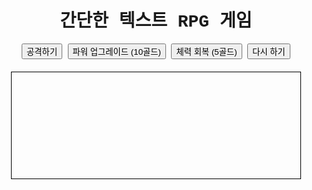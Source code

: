 <!DOCTYPE html>
<html lang="ko">
<head>
<meta charset="UTF-8">
<title>간단한 텍스트 RPG 게임</title>
<style>
  body {
    font-family: 'Courier New', Courier, monospace;
    text-align: center;
  }
  #log {
    height: 150px;
    border: 1px solid #000;
    margin: 20px;
    padding: 10px;
    overflow-y: auto;
  }
</style>
<script>
  var player = {
    name: "용사",
    level: 1,
    exp: 0,
    hp: 100,
    attack: 15, // 기본 공격력을 높임
    gold: 50 // 초기 골드를 50으로 설정
  };

  var currentMonster = null;

  function initializeGame() {
    player = {
      name: "용사",
      level: 1,
      exp: 0,
      hp: 100,
      attack: 15, // 기본 공격력을 높임
      gold: 50 // 초기 골드를 50으로 설정
    };
    currentMonster = null;
    document.getElementById("log").innerHTML = "<p>게임이 초기화되었습니다! 모험을 시작하세요.</p>";
    updateStatus();
  }

  function createMonster() {
    var monsters = [
      { name: "슬라임", hp: 25, attack: 5, exp: 10, gold: 3 }, // 몬스터 체력 조정
      { name: "고블린", hp: 40, attack: 10, exp: 20, gold: 6 }, // 몬스터 체력 조정
      { name: "드래곤", hp: 80, attack: 25, exp: 50, gold: 15 } // 몬스터 체력 조정
    ];
    return monsters[Math.floor(Math.random() * monsters.length)];
  }

  function getRandomInt(min, max) {
    return Math.floor(Math.random() * (max - min + 1)) + min;
  }

  function playerAttack() {
    var log = document.getElementById("log");
    if (player.hp <= 0) {
      log.innerHTML += "<p>당신은 이미 쓰러졌습니다... 다시 시작하려면 다시 하기 버튼을 누르세요.</p>";
      return;
    }

    if (!currentMonster) {
      currentMonster = createMonster();
      log.innerHTML += "<p>야생의 " + currentMonster.name + "이(가) 나타났다! 체력: " + currentMonster.hp + "</p>";
    }
    
    var playerDamage = getRandomInt(player.attack / 2, player.attack); // 더 높은 피해를 줄 수 있도록 조정
    currentMonster.hp -= playerDamage;

    log.innerHTML += "<p>당신은 " + currentMonster.name + "에게 " + playerDamage + "의 피해를 입혔습니다! 남은 체력: " + currentMonster.hp + "</p>";

    if (currentMonster.hp <= 0) {
      log.innerHTML += "<p>당신은 " + currentMonster.name + "을(를) 이겼습니다!</p>";
      gainExpAndGold(currentMonster.exp, currentMonster.gold);
      currentMonster = null; // 몬스터를 초기화
    } else {
      monsterAttack();
    }
    updateStatus();
  }

  function monsterAttack() {
    var log = document.getElementById("log");
    var monsterDamage = getRandomInt(1, currentMonster.attack);
    player.hp -= monsterDamage;
    log.innerHTML += "<p>" + currentMonster.name + "의 반격! 당신은 " + monsterDamage + "의 피해를 받았습니다!</p>";
    if (player.hp <= 0) {
      log.innerHTML += "<p>당신은 쓰러졌습니다...</p>";
      log.innerHTML += "<p>다시 시작하려면 다시 하기 버튼을 누르세요.</p>";
    }
  }

  function gainExpAndGold(exp, gold) {
    var log = document.getElementById("log");
    player.exp += exp;
    player.gold += gold;
    log.innerHTML += "<p>" + exp + "의 경험치와 " + gold + "골드를 획득했습니다!</p>";
    checkLevelUp();
  }

  function checkLevelUp() {
    var log = document.getElementById("log");
    if (player.exp >= 100) {
      player.level++;
      player.exp -= 100;
      player.hp = 100; // HP를 전체 회복
      player.attack += 5; // 기본 공격력 상승
      log.innerHTML += "<p>레벨 업! 현재 레벨: " + player.level + "</p>";
    }
  }

  function upgradeAttack() {
    var log = document.getElementById("log");
    if (player.gold >= 10) {
      player.gold -= 10;
      player.attack += 5; // 공격력을 5만큼 증가
      log.innerHTML += "<p>공격력이 업그레이드되었습니다! 현재 공격력: " + player.attack + "</p>";
    } else {
      log.innerHTML += "<p>골드가 부족합니다! 현재 골드: " + player.gold + "</p>";
    }
    updateStatus();
  }

  function healPlayer() {
    var log = document.getElementById("log");
    if (player.gold >= 5 && player.hp < 100) {
      player.gold -= 5;
      player.hp += 5; // 체력을 5만큼 회복
      player.hp = player.hp > 100 ? 100 : player.hp; // 체력이 100을 초과하지 않도록 조정
      log.innerHTML += "<p>체력을 회복했습니다! 현재 체력: " + player.hp + "</p>";
    } else if (player.hp >= 100) {
      log.innerHTML += "<p>체력이 이미 가득 찼습니다!</p>";
    } else {
      log.innerHTML += "<p>골드가 부족합니다! 현재 골드: " + player.gold + "</p>";
    }
    updateStatus();
  }

  function updateStatus() {
    document.getElementById("status").innerHTML = "이름: " + player.name + "<br>레벨: " + player.level + "<br>경험치: " + player.exp + "<br>체력: " + player.hp + "<br>공격력: " + player.attack + "<br>골드: " + player.gold;
  }

</script>
</head>
<body onload="initializeGame()">

<h1>간단한 텍스트 RPG 게임</h1>
<p>
  <button onclick="playerAttack()">공격하기</button>
  <button onclick="upgradeAttack()">파워 업그레이드 (10골드)</button>
  <button onclick="healPlayer()">체력 회복 (5골드)</button>
  <button onclick="initializeGame()">다시 하기</button>
</p>
<div id="status"></div>
<div id="log"></div>

</body>
</html>
